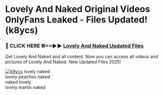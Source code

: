 # Lovely And Naked Original Videos 0nlyFans Leaked - Files Updated! (k8ycs)

<h3>🔴 CLICK HERE 🌐==►► <a href="https://tinyurl.com/up5wt9bj" rel="nofollow">Lovely And Naked Updated Files</a></h3>

Get Lovely And Naked and all content. Now you can access all videos and pictures of Lovely And Naked. New Updated Files 2025!

[![k8ycs](https://i.imgur.com/ABiUzMV.gif)](https://tinyurl.com/up5wt9bj)
lovely naked<br>
lovely peaches naked<br>
naked lovely<br>
lovely martin naked